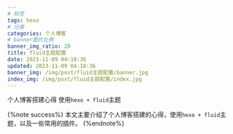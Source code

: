 ```yaml
---
# 标签
tags: hexo
# 分类
categories: 个人博客
# banner图片比例
banner_img_ratio: 20
title: fluid主题配置
date: 2023-11-09 04:18:36
updated: 2023-11-09 04:18:36
banner_img: /img/post/fluid主题配置/banner.jpg
index_img: /img/post/fluid主题配置/index.jpg
---
```


个人博客搭建心得 使用`hexo + fluid`主题

{%note success%}
本文主要介绍了个人博客搭建的心得，使用`hexo + fluid`主题，以及一些常用的插件。
{%endnote%}
